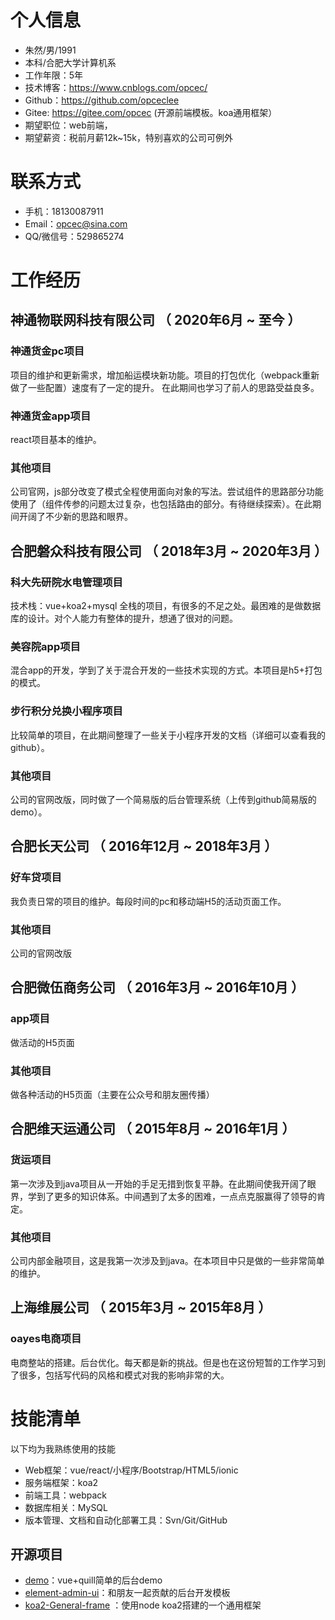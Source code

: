 # 个人信息

* 朱然/男/1991
* 本科/合肥大学计算机系
* 工作年限：5年
* 技术博客：https://www.cnblogs.com/opcec/
* Github：https://github.com/opceclee 
* Gitee:  https://gitee.com/opcec (开源前端模板。koa通用框架）
* 期望职位：web前端，
* 期望薪资：税前月薪12k~15k，特别喜欢的公司可例外

# 联系方式
* 手机：18130087911
* Email：opcec@sina.com 
* QQ/微信号：529865274

# 工作经历


## 神通物联网科技有限公司 （ 2020年6月 ~ 至今 ）

### 神通货金pc项目

项目的维护和更新需求，增加船运模块新功能。项目的打包优化（webpack重新做了一些配置）速度有了一定的提升。
在此期间也学习了前人的思路受益良多。

### 神通货金app项目

react项目基本的维护。

### 其他项目

公司官网，js部分改变了模式全程使用面向对象的写法。尝试组件的思路部分功能使用了（组件传参的问题太过复杂，也包括路由的部分。有待继续探索）。在此期间开阔了不少新的思路和眼界。


## 合肥磐众科技有限公司 （ 2018年3月 ~ 2020年3月 ）

### 科大先研院水电管理项目

技术栈：vue+koa2+mysql
全栈的项目，有很多的不足之处。最困难的是做数据库的设计。对个人能力有整体的提升，想通了很对的问题。

### 美容院app项目

混合app的开发，学到了关于混合开发的一些技术实现的方式。本项目是h5+打包的模式。

### 步行积分兑换小程序项目

比较简单的项目，在此期间整理了一些关于小程序开发的文档（详细可以查看我的github）。

### 其他项目

公司的官网改版，同时做了一个简易版的后台管理系统（上传到github简易版的demo）。

## 合肥长天公司 （ 2016年12月 ~ 2018年3月 ）

### 好车贷项目

我负责日常的项目的维护。每段时间的pc和移动端H5的活动页面工作。

### 其他项目

公司的官网改版

## 合肥微伍商务公司 （ 2016年3月 ~ 2016年10月 ）

### app项目

做活动的H5页面

### 其他项目

做各种活动的H5页面（主要在公众号和朋友圈传播）

## 合肥维天运通公司 （ 2015年8月 ~ 2016年1月 ）

### 货运项目

第一次涉及到java项目从一开始的手足无措到恢复平静。在此期间使我开阔了眼界，学到了更多的知识体系。中间遇到了太多的困难，一点点克服赢得了领导的肯定。

### 其他项目
   公司内部金融项目，这是我第一次涉及到java。在本项目中只是做的一些非常简单的维护。

## 上海维展公司 （ 2015年3月 ~ 2015年8月 ）

### oayes电商项目

电商整站的搭建。后台优化。每天都是新的挑战。但是也在这份短暂的工作学习到了很多，包括写代码的风格和模式对我的影响非常的大。


# 技能清单

以下均为我熟练使用的技能

* Web框架：vue/react/小程序/Bootstrap/HTML5/ionic
* 服务端框架：koa2
* 前端工具：webpack
* 数据库相关：MySQL
* 版本管理、文档和自动化部署工具：Svn/Git/GitHub


## 开源项目
* [demo](https://github.com/opceclee/vue-quill)：vue+quill简单的后台demo
* [element-admin-ui](https://gitee.com/lh66/element-ui)：和朋友一起贡献的后台开发模板
* [koa2-General-frame](https://gitee.com/opcec/git) ：使用node koa2搭建的一个通用框架


